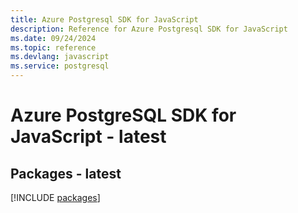 ```yaml
---
title: Azure Postgresql SDK for JavaScript
description: Reference for Azure Postgresql SDK for JavaScript
ms.date: 09/24/2024
ms.topic: reference
ms.devlang: javascript
ms.service: postgresql
---
```

# Azure PostgreSQL SDK for JavaScript - latest
## Packages - latest
[!INCLUDE [packages](postgresql-index.md)]